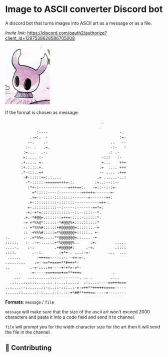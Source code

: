 # Image to ASCII converter Discord bot

A discord bot that turns images into ASCII art as a message or as a file.

*Invite link*: https://discord.com/oauth2/authorize?client_id=1297538628586705008

![knight](example_knight.png)

If the format is chosen as message:

```
                                           .          
                                          .           
              :----                                -. 
           .-=:.  -                                :=-
          --.    .-                            ..   --
         :-  .   .=.                           -:-   :
        :=...   .-.                           .: .-   
        =:.... :-                          -:::   :-  
       .+..... =.                          =...    ++=
       :+.:.:..+.                         .=  .... +++
       .*-:::..=+                         -- .... .+==
        -#-:::::+=:.:....                .= ......-..:
         -*-:::::-======+++=-:.         :=..:--::--   
          :*+-:-------------=+++==:.   -=::--:-:=-    
            =*:::::----:----------=++=+=-------=-     
           .+=-:-::::-::::::::-------=-------++:      
          .+-::::::::::-:::::::-----------=++-.       
          =-.::::::::::--:-----:-------==*=:          
         -+:-+*=:::::::::::::--::--::::--*.           
        .+.-*#@@=.:::::-:=++=-::::-::::::*.           
        -= +*%%@*::::::-*#@@@%+::::::::::*            
        -: +*%%%#::::::+#@@@@@@=:::::::.-+            
        :: -+%%%#:::::=*%@@@@@@+:::::.. +-            
:.      .- :=*%%=...::**@@@@@@@=::.... -+             
:::::.   :- .-=-......+*%@@@@@%..     :+.        .....
....-.    :-:         .+#@@@@#:     .-=.         .::::
::::.       .--:.       :+*+-. ...:-=-        ...  ...
 ......       -+++==----::-:--==-=-.                  
.........    :=--==*+===+**#+++*-                     
..         .-=-::::==----+-+*=-=*-                    
      .    -=-----===+===+==**+++=              .     
    .::   ..:.......::::---------. .. .        ....   
  .::...::::::.....:: :....:....:  :-:..::----==+++===
..:....--:......::-:..::-:::..:-=-=++**+++++=====-----
:.....::.....::-:....:-:-.-:-+*##**+++==-----=--------
```

**Formats**: `message` / `file`

`message` will make sure that the size of the ascii art won't exceed 2000 characters and paste it into a code field and send it to channel.

`file` will prompt you for the width character size for the art then it will send the file in the channel.

## 🤝 Contributing